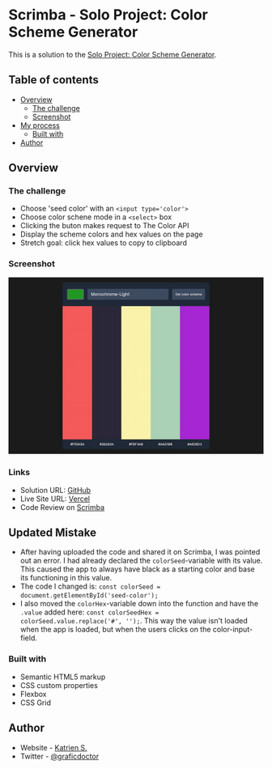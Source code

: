 # Scrimba - Solo Project: Color Scheme Generator

This is a solution to the [Solo Project: Color Scheme Generator](https://scrimba.com/learn/frontend).

## Table of contents

- [Overview](#overview)
  - [The challenge](#the-challenge)
  - [Screenshot](#screenshot)
- [My process](#my-process)
  - [Built with](#built-with)
- [Author](#author)

## Overview

### The challenge

- Choose 'seed color' with an `<input type='color'>`
- Choose color schene mode in a `<select>` box
- Clicking the buton makes request to The Color API
- Display the scheme colors and hex values on the page
- Stretch goal: click hex values to copy to clipboard

### Screenshot

![](screenshot.jpg)

### Links

- Solution URL: [GitHub](https://github.com/graficdoctor/solo-project-color-scheme-generator)
- Live Site URL: [Vercel](https://solo-project-color-scheme-generator.vercel.app/)
- Code Review on [Scrimba](https://scrimba.com/scrim/co315440ab5fa6aedb5874ee1)

## Updated Mistake

- After having uploaded the code and shared it on Scrimba, I was pointed out an error. I had already declared the `colorSeed`-variable with its value. This caused the app to always have black as a starting color and base its functioning in this value.
- The code I changed is: `const colorSeed = document.getElementById('seed-color');`
- I also moved the `colorHex`-variable down into the function and have the `.value` added here: `const colorSeedHex = colorSeed.value.replace('#', '');`. This way the value isn't loaded when the app is loaded, but when the users clicks on the color-input-field.

### Built with

- Semantic HTML5 markup
- CSS custom properties
- Flexbox
- CSS Grid

## Author

- Website - [Katrien S.](https://www.katriens.be)
- Twitter - [@graficdoctor](https://www.twitter.com/graficdoctor)
